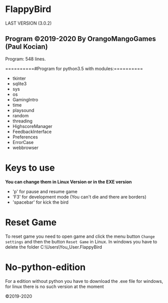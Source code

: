 # FlappyBird

LAST VERSION (3.0.2)

Program ©2019-2020 By OrangoMangoGames (Paul Kocian)
----------------------------------------------------
Program: 548 lines.

==========#Program for python3.5 with modules:==========
<ul>
<li>tkinter
<li>sqlite3
<li>sys
<li>os
<li>GamingIntro
<li>time
<li>playsound
<li>random
<li>threading
<li>HighscoreManager
<li>FeedbackInterface
<li>Preferences
<li>ErrorCase
<li>webbrowser
</ul>
  
# Keys to use
<b>You can change them in Linux Version or in the EXE version</b>
<ul>
<li>'p' for pause and resume game
<li>'F3' for development mode (You can't die and there are borders)
<li>'spacebar' for kick the bird
</ul>

# Reset Game

To reset game you need to open game and click the menu button ```Change settings``` and then the button ```Reset Game``` in Linux. In windows you have to delete the folder C:\Users\You_User\.FlappyBird

# No-python-edition

For a edition without python you have to download the .exe file for windows, for linux there is no such version at the moment

©2019-2020
